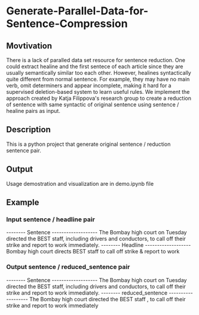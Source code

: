 # Generate-Parallel-Data-for-Sentence-Compression

## Movtivation

There is a lack of paralled data set resource for sentence reduction. One could extract healine and the first sentece of each article since they are usually semantically similar too each other. However, healines syntactically quite different from normal sentence. For example, they may have no main verb, omit determiners and appear incomplete, making it hard for a supervised deletion-based system to learn useful rules. We implement the approach created by Katja Filippova's research group to create a reduction of sentence with same syntactic of original sentence using sentence / healine pairs as input. 

## Description

This is a python project that generate original sentence / reduction sentence pair. 

## Output

Usage demostration and visualization are in demo.ipynb file

## Example

### Input sentence / headline pair

-------- Sentence -------------------
The Bombay high court on Tuesday directed the BEST staff, including drivers and conductors, to call off their strike and report to work immediately.
-------- Headline -------------------
Bombay high court directs BEST staff to call off strike & report to work

### Output sentence / reduced_sentence pair

-------- Sentence -------------------
The Bombay high court on Tuesday directed the BEST staff, including drivers and conductors, to call off their strike and report to work immediately.
-------- reduced_sentence -------------------
The Bombay high court directed the BEST staff , to call off their strike and report to work immediately
